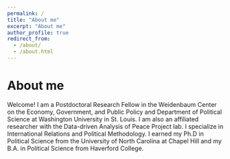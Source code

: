 ```yaml
---
permalink: /
title: "About me"
excerpt: "About me"
author_profile: true
redirect_from: 
  - /about/
  - /about.html
---
```


About me
======
Welcome! I am a Postdoctoral Research Fellow in the Weidenbaum Center on the Economy, Government, and Public Policy and Department of Political Science at Washington University in St. Louis. I am also an affiliated researcher with the Data-driven Analysis of Peace Project lab. I specialize in International Relations and Political Methodology. I earned my Ph.D in Political Science from the University of North Carolina at Chapel Hill and my B.A. in Political Science from Haverford College.



